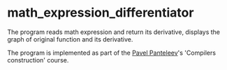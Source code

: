 # math_expression_differentiator

The program reads math expression and return its derivative,
displays the graph of original function and its derivative.

The program is implemented as part of the [Pavel Panteleev](http://intsys.msu.ru/staff/panteleev/)'s 'Compilers construction' course.
